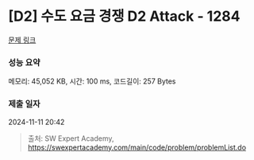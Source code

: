 # [D2] 수도 요금 경쟁 D2 Attack - 1284 

[문제 링크](https://swexpertacademy.com/main/code/problem/problemDetail.do?contestProbId=AV189xUaI8UCFAZN) 

### 성능 요약

메모리: 45,052 KB, 시간: 100 ms, 코드길이: 257 Bytes

### 제출 일자

2024-11-11 20:42



> 출처: SW Expert Academy, https://swexpertacademy.com/main/code/problem/problemList.do
